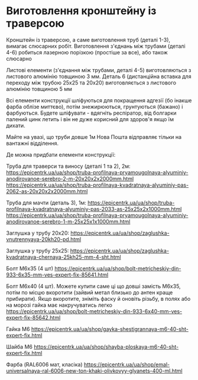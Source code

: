 # Виготовлення кронштейну із траверсою

Кронштейн із траверсою, а саме виготовлення труб (деталі 1-3), вимагає слюсарних робіт. Виготовлення з'єднань між трубами (деталі 4-6) робиться лазерною порізкою (простіше за все), або також слюсарно

Листові елементи (з'єднання між трубами, деталі 4-5) виготовляються з листового алюмінію товщиною 3 мм. Деталь 6 (дистанційна вставка для переходу між трубою 25х25 та 20х20) виготовляється з листового алюмінію товщиною 5 мм

Всі елементи конструкції шліфуються для покращення адгезії (бо інакше фарба облізе миттєво), потім знежирюються, грунтуються (бажано) і фарбуються. Будете шліфувати - вдягніть респіратор, від болгарки палений цинк летить і він не дуже корисний для здоров'я якщо їм дихати.

Майте на увазі, що труби довше 1м Нова Пошта відправляє тільки на вантажні відділення.

Де можна придбати елементи конструкції:

Труба для траверси та виносу (деталі 1 та 2), 2м:
https://epicentrk.ua/ua/shop/truba-profilnaya-pryamougolnaya-alyuminiy-anodirovanoe-serebro-2-m-20x20x2x2000mm.html
https://epicentrk.ua/ua/shop/truba-profilnaya-kvadratnaya-alyuminiy-pas-2062-as-20x20x2x2000mm.html

Труба для мачти (деталь 3), 1м:
https://epicentrk.ua/ua/shop/truba-profilnaya-kvadratnaya-alyuminiy-pas-2033-as-25x25x2x1000mm.html
https://epicentrk.ua/ua/shop/truba-profilnaya-pryamougolnaya-alyuminiy-anodirovanoe-serebro-1-m-25x25x1x1000mm.html

Заглушка у трубу 20х20:
https://epicentrk.ua/ua/shop/zaglushka-vnutrennyaya-20kh20-pd.html

Заглушка у трубу 25х25:
https://epicentrk.ua/ua/shop/zaglushka-kvadratnaya-chernaya-25kh25-mm-4-sht.html

Болт М6х35 (4 шт)
https://epicentrk.ua/ua/shop/bolt-metricheskiy-din-933-6x35-mm-ves-expert-fix-85641.html

Болт М6х40 (4 шт). Можете купити саме ці що довші замість М6х35, потім по місцю вкоротити (зайвий метал близько до антен краще прибирати). Якщо вкоротите, зніміть фаску й оновіть різьбу, в полях або на морозі гайка має накручуватись легко
https://epicentrk.ua/ua/shop/bolt-metricheskiy-din-933-6x40-mm-ves-expert-fix-85642.html

Гайка М6
https://epicentrk.ua/ua/shop/gayka-shestigrannaya-m6-40-sht-expert-fix.html

Шайба М6
https://epicentrk.ua/ua/shop/shayba-ploskaya-m6-40-sht-expert-fix.html

Фарба (RAL6006 мат, класіка)
https://epicentrk.ua/ua/shop/emal-universalnaya-ral-6006-new-ton-khaki-olivkovyy-glyanets-400-ml.html
